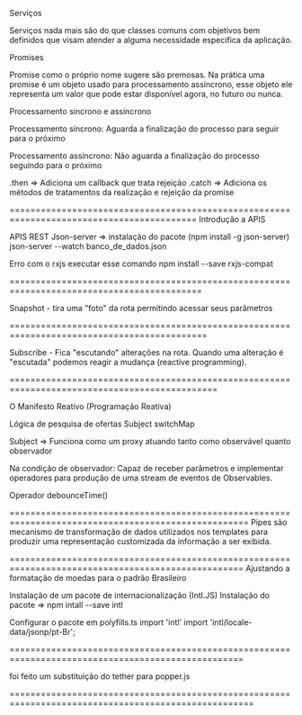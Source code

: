 Serviços 

Serviços nada mais são do que classes comuns com objetivos bem definidos que visam atender a alguma necessidade especifica da aplicação.

Promises

Promise como o próprio nome sugere são premosas. Na prática uma promise é um objeto usado para processamento assíncrono, esse objeto ele representa um valor que pode estar disponível agora, no futuro ou nunca.

Processamento síncrono e assíncrono

Processamento síncrono: Aguarda a finalização do processo para seguir para o próximo


Processamento assíncrono: Não aguarda a finalização do processo seguindo para o próximo

.then => Adiciona um callback que trata rejeição
.catch => Adiciona os métodos de tratamentos da realização e rejeição da promise

==========================================================================================
Introdução a APIS

APIS REST
Json-server => instalação do pacote (npm install -g json-server)
json-server --watch banco_de_dados.json

Erro com o rxjs executar esse comando 
npm install --save rxjs-compat 

===========================================================================================

Snapshot - tira uma "foto" da rota permitindo acessar seus parâmetros

============================================================================================

Subscribe - Fica "escutando" alterações na rota. Quando uma alteração é "escutada" podemos reagir a mudança (reactive programming). 

==============================================================================================

O Manifesto Reativo (Programação Reativa)

Lógica de pesquisa de ofertas Subject switchMap

Subject => Funciona como um proxy atuando tanto como observável quanto observador

Na condição de observador: Capaz de receber parâmetros e implementar operadores para produção de uma stream de eventos de Observables.

Operador debounceTime() 

====================================================================================================
Pipes são mecanismo de transformação de dados utilizados nos templates para produzir uma representação customizada da informação a ser exibida.

===================================================================================================
Ajustando a formatação de moedas para o padrão Brasileiro

Instalação de um pacote de internacionalização (Intl.JS)
Instalação do pacote => npm intall --save intl

Configurar o pacote em polyfills.ts
import 'intl'
import 'intl/locale-data/jsonp/pt-Br';

===================================================================================================

foi feito um substituição do tether para popper.js

=====================================================================================================



